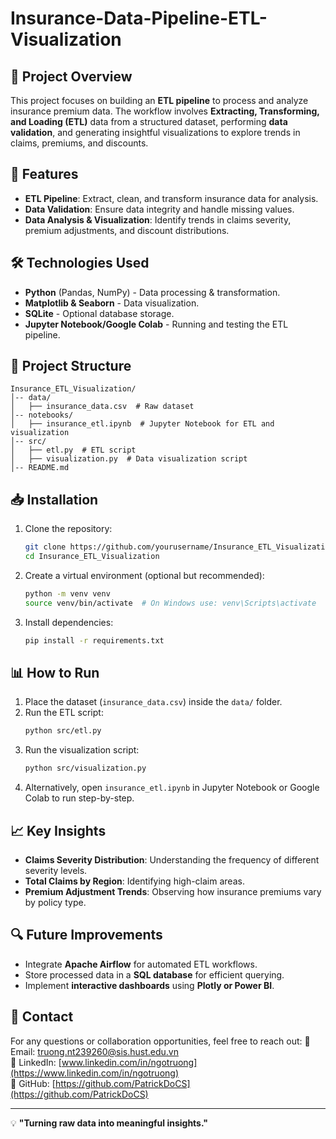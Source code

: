 # Insurance-Data-Pipeline-ETL-Visualization

## 📌 Project Overview
This project focuses on building an **ETL pipeline** to process and analyze insurance premium data. The workflow involves **Extracting, Transforming, and Loading (ETL)** data from a structured dataset, performing **data validation**, and generating insightful visualizations to explore trends in claims, premiums, and discounts.

## 🚀 Features
- **ETL Pipeline**: Extract, clean, and transform insurance data for analysis.
- **Data Validation**: Ensure data integrity and handle missing values.
- **Data Analysis & Visualization**: Identify trends in claims severity, premium adjustments, and discount distributions.

## 🛠 Technologies Used
- **Python** (Pandas, NumPy) - Data processing & transformation.
- **Matplotlib & Seaborn** - Data visualization.
- **SQLite** - Optional database storage.
- **Jupyter Notebook/Google Colab** - Running and testing the ETL pipeline.

## 📂 Project Structure
```
Insurance_ETL_Visualization/
│-- data/
│   ├── insurance_data.csv  # Raw dataset
│-- notebooks/
│   ├── insurance_etl.ipynb  # Jupyter Notebook for ETL and visualization
│-- src/
│   ├── etl.py  # ETL script
│   ├── visualization.py  # Data visualization script
│-- README.md
```

## 📥 Installation
1. Clone the repository:
   ```bash
   git clone https://github.com/yourusername/Insurance_ETL_Visualization.git
   cd Insurance_ETL_Visualization
   ```
2. Create a virtual environment (optional but recommended):
   ```bash
   python -m venv venv
   source venv/bin/activate  # On Windows use: venv\Scripts\activate
   ```
3. Install dependencies:
   ```bash
   pip install -r requirements.txt
   ```

## 📊 How to Run
1. Place the dataset (`insurance_data.csv`) inside the `data/` folder.
2. Run the ETL script:
   ```bash
   python src/etl.py
   ```
3. Run the visualization script:
   ```bash
   python src/visualization.py
   ```
4. Alternatively, open `insurance_etl.ipynb` in Jupyter Notebook or Google Colab to run step-by-step.

## 📈 Key Insights
- **Claims Severity Distribution**: Understanding the frequency of different severity levels.
- **Total Claims by Region**: Identifying high-claim areas.
- **Premium Adjustment Trends**: Observing how insurance premiums vary by policy type.

## 🔍 Future Improvements
- Integrate **Apache Airflow** for automated ETL workflows.
- Store processed data in a **SQL database** for efficient querying.
- Implement **interactive dashboards** using **Plotly or Power BI**.

## 📩 Contact
For any questions or collaboration opportunities, feel free to reach out:
📧 Email: truong.nt239260@sis.hust.edu.vn  
🔗 LinkedIn: [www.linkedin.com/in/ngotruong](https://www.linkedin.com/in/ngotruong)  
🐙 GitHub: [https://github.com/PatrickDoCS](https://github.com/PatrickDoCS)  

---
💡 **"Turning raw data into meaningful insights."**

